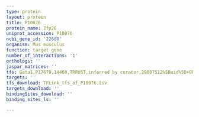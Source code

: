 ```yaml
---
type: protein
layout: protein
title: P10076
protein_name: Zfp26
uniprot_accession: P10076
ncbi_gene_id: '22688'
organism: Mus musculus
function: target gene
number_of_interactions: '1'
orthologs: ''
jaspar_matrices: ''
tfs: Gata1,P17679,14460,TRRUST,inferred by curator,29087512%5Buid%5D+OR+22235304%5Buid%5D,Yes
targets: ''
tfs_download: TFLink_tfs_of_P10076.tsv
targets_download: ''
bindingSites_download: ''
binding_sites_ls: ''

---
```

